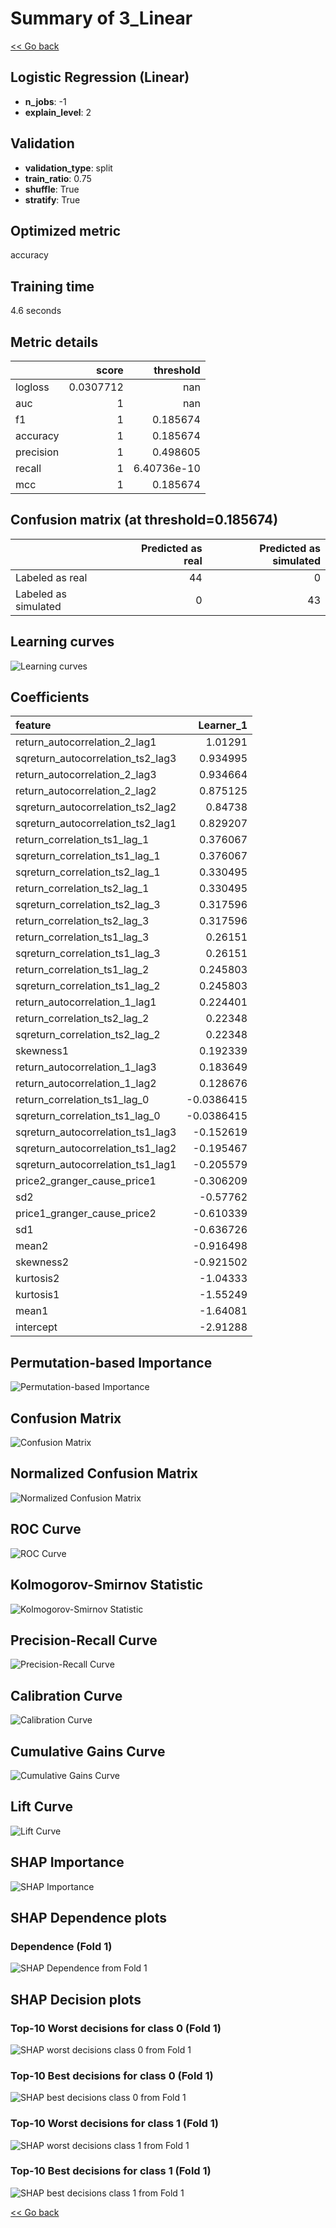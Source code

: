 # Summary of 3_Linear

[<< Go back](../README.md)


## Logistic Regression (Linear)
- **n_jobs**: -1
- **explain_level**: 2

## Validation
 - **validation_type**: split
 - **train_ratio**: 0.75
 - **shuffle**: True
 - **stratify**: True

## Optimized metric
accuracy

## Training time

4.6 seconds

## Metric details
|           |     score |     threshold |
|:----------|----------:|--------------:|
| logloss   | 0.0307712 | nan           |
| auc       | 1         | nan           |
| f1        | 1         |   0.185674    |
| accuracy  | 1         |   0.185674    |
| precision | 1         |   0.498605    |
| recall    | 1         |   6.40736e-10 |
| mcc       | 1         |   0.185674    |


## Confusion matrix (at threshold=0.185674)
|                      |   Predicted as real |   Predicted as simulated |
|:---------------------|--------------------:|-------------------------:|
| Labeled as real      |                  44 |                        0 |
| Labeled as simulated |                   0 |                       43 |

## Learning curves
![Learning curves](learning_curves.png)

## Coefficients
| feature                           |   Learner_1 |
|:----------------------------------|------------:|
| return_autocorrelation_2_lag1     |   1.01291   |
| sqreturn_autocorrelation_ts2_lag3 |   0.934995  |
| return_autocorrelation_2_lag3     |   0.934664  |
| return_autocorrelation_2_lag2     |   0.875125  |
| sqreturn_autocorrelation_ts2_lag2 |   0.84738   |
| sqreturn_autocorrelation_ts2_lag1 |   0.829207  |
| return_correlation_ts1_lag_1      |   0.376067  |
| sqreturn_correlation_ts1_lag_1    |   0.376067  |
| sqreturn_correlation_ts2_lag_1    |   0.330495  |
| return_correlation_ts2_lag_1      |   0.330495  |
| sqreturn_correlation_ts2_lag_3    |   0.317596  |
| return_correlation_ts2_lag_3      |   0.317596  |
| return_correlation_ts1_lag_3      |   0.26151   |
| sqreturn_correlation_ts1_lag_3    |   0.26151   |
| return_correlation_ts1_lag_2      |   0.245803  |
| sqreturn_correlation_ts1_lag_2    |   0.245803  |
| return_autocorrelation_1_lag1     |   0.224401  |
| return_correlation_ts2_lag_2      |   0.22348   |
| sqreturn_correlation_ts2_lag_2    |   0.22348   |
| skewness1                         |   0.192339  |
| return_autocorrelation_1_lag3     |   0.183649  |
| return_autocorrelation_1_lag2     |   0.128676  |
| return_correlation_ts1_lag_0      |  -0.0386415 |
| sqreturn_correlation_ts1_lag_0    |  -0.0386415 |
| sqreturn_autocorrelation_ts1_lag3 |  -0.152619  |
| sqreturn_autocorrelation_ts1_lag2 |  -0.195467  |
| sqreturn_autocorrelation_ts1_lag1 |  -0.205579  |
| price2_granger_cause_price1       |  -0.306209  |
| sd2                               |  -0.57762   |
| price1_granger_cause_price2       |  -0.610339  |
| sd1                               |  -0.636726  |
| mean2                             |  -0.916498  |
| skewness2                         |  -0.921502  |
| kurtosis2                         |  -1.04333   |
| kurtosis1                         |  -1.55249   |
| mean1                             |  -1.64081   |
| intercept                         |  -2.91288   |


## Permutation-based Importance
![Permutation-based Importance](permutation_importance.png)
## Confusion Matrix

![Confusion Matrix](confusion_matrix.png)


## Normalized Confusion Matrix

![Normalized Confusion Matrix](confusion_matrix_normalized.png)


## ROC Curve

![ROC Curve](roc_curve.png)


## Kolmogorov-Smirnov Statistic

![Kolmogorov-Smirnov Statistic](ks_statistic.png)


## Precision-Recall Curve

![Precision-Recall Curve](precision_recall_curve.png)


## Calibration Curve

![Calibration Curve](calibration_curve_curve.png)


## Cumulative Gains Curve

![Cumulative Gains Curve](cumulative_gains_curve.png)


## Lift Curve

![Lift Curve](lift_curve.png)



## SHAP Importance
![SHAP Importance](shap_importance.png)

## SHAP Dependence plots

### Dependence (Fold 1)
![SHAP Dependence from Fold 1](learner_fold_0_shap_dependence.png)

## SHAP Decision plots

### Top-10 Worst decisions for class 0 (Fold 1)
![SHAP worst decisions class 0 from Fold 1](learner_fold_0_shap_class_0_worst_decisions.png)
### Top-10 Best decisions for class 0 (Fold 1)
![SHAP best decisions class 0 from Fold 1](learner_fold_0_shap_class_0_best_decisions.png)
### Top-10 Worst decisions for class 1 (Fold 1)
![SHAP worst decisions class 1 from Fold 1](learner_fold_0_shap_class_1_worst_decisions.png)
### Top-10 Best decisions for class 1 (Fold 1)
![SHAP best decisions class 1 from Fold 1](learner_fold_0_shap_class_1_best_decisions.png)

[<< Go back](../README.md)
